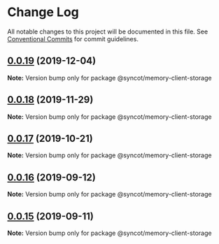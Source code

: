 # Change Log

All notable changes to this project will be documented in this file.
See [Conventional Commits](https://conventionalcommits.org) for commit guidelines.

## [0.0.19](https://github.com/SyncOT/SyncOT/compare/@syncot/memory-client-storage@0.0.18...@syncot/memory-client-storage@0.0.19) (2019-12-04)

**Note:** Version bump only for package @syncot/memory-client-storage





## [0.0.18](https://github.com/SyncOT/SyncOT/compare/@syncot/memory-client-storage@0.0.17...@syncot/memory-client-storage@0.0.18) (2019-11-29)

**Note:** Version bump only for package @syncot/memory-client-storage





## [0.0.17](https://github.com/SyncOT/SyncOT/compare/@syncot/memory-client-storage@0.0.16...@syncot/memory-client-storage@0.0.17) (2019-10-21)

**Note:** Version bump only for package @syncot/memory-client-storage





## [0.0.16](https://github.com/SyncOT/SyncOT/compare/@syncot/memory-client-storage@0.0.15...@syncot/memory-client-storage@0.0.16) (2019-09-12)

**Note:** Version bump only for package @syncot/memory-client-storage





## [0.0.15](https://github.com/SyncOT/SyncOT/compare/@syncot/memory-client-storage@0.0.14...@syncot/memory-client-storage@0.0.15) (2019-09-11)

**Note:** Version bump only for package @syncot/memory-client-storage
